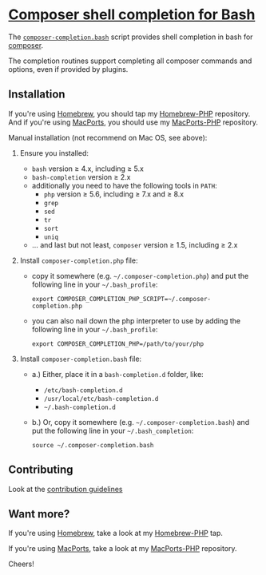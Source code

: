 # [Composer shell completion for Bash](https://sjorek.github.io/composer-bash-completion/)

The [`composer-completion.bash`](composer-completion.bash)
script provides shell completion in bash for [composer](https://getcomposer.org).

The completion routines support completing all composer commands and options,
even if provided by plugins.


## Installation

If you're using [Homebrew](https://brew.sh), you should tap my 
[Homebrew-PHP](https://sjorek.github.io/homebrew-php/) repository.
And if you're using [MacPorts](https://www.macports.org), you should
use my [MacPorts-PHP](https://sjorek.github.io/macports-php) repository.

Manual installation (not recommend on Mac OS, see above):

1. Ensure you installed:
   * `bash` version ≥ 4.x, including ≥ 5.x
   * `bash-completion` version ≥ 2.x
   * additionally you need to have the following tools in `PATH`:
       * `php` version ≥ 5.6, including ≥ 7.x and ≥ 8.x
       * `grep`
       * `sed`
       * `tr`
       * `sort`
       * `uniq`
   * … and last but not least, `composer` version ≥ 1.5, including ≥ 2.x

2. Install `composer-completion.php` file:
   * copy it somewhere (e.g. `~/.composer-completion.php`) and put the
     following line in your `~/.bash_profile`:

         export COMPOSER_COMPLETION_PHP_SCRIPT=~/.composer-completion.php

   * you can also nail down the php interpreter to use by adding the
     following line in your `~/.bash_profile`:

         export COMPOSER_COMPLETION_PHP=/path/to/your/php

3. Install `composer-completion.bash` file:
   * a.) Either, place it in a `bash-completion.d` folder, like:
       * `/etc/bash-completion.d`
       * `/usr/local/etc/bash-completion.d`
       * `~/.bash-completion.d`
   * b.) Or, copy it somewhere (e.g. `~/.composer-completion.bash`) and put the
     following line in your `~/.bash_completion`:

         source ~/.composer-completion.bash


## Contributing

Look at the [contribution guidelines](CONTRIBUTING.md)


## Want more?

If you're using [Homebrew](https://brew.sh), take a look at my 
[Homebrew-PHP](https://sjorek.github.io/homebrew-php/) tap.

If you're using [MacPorts](https://macports.org), take a look at my 
[MacPorts-PHP](https://sjorek.github.io/macports-php/) repository.

Cheers!
